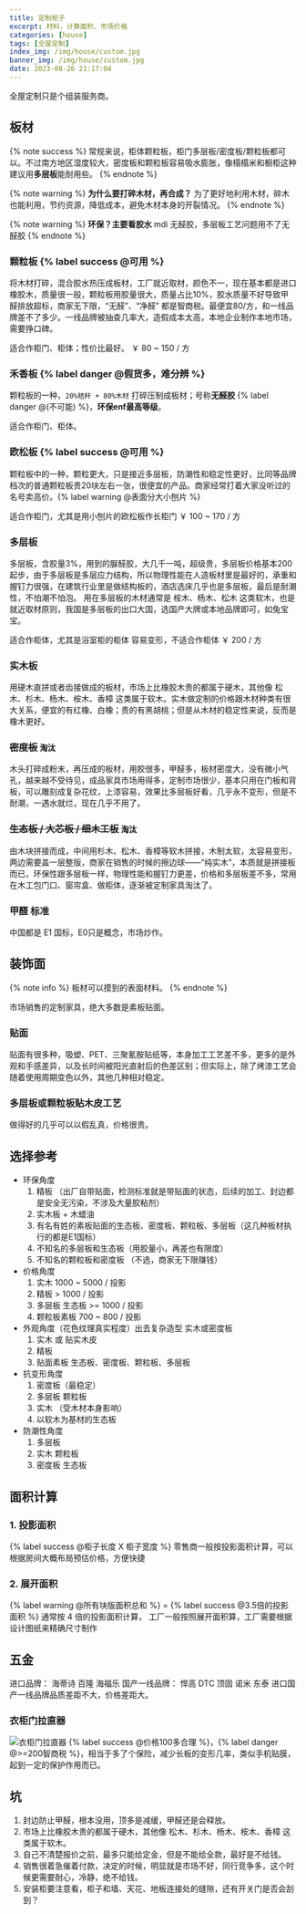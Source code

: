 ```yaml
---
title: 定制柜子
excerpt: 材料，计算面积，市场价格
categories: [house]
tags: [全屋定制]
index_img: /img/house/custom.jpg
banner_img: /img/house/custom.jpg
date: 2023-08-26 21:17:04
---
```

<font class=warning-text>全屋定制只是个组装服务商。</font>

## 板材
{% note success %}
常规来说，<font class=success-text>柜体颗粒板，柜门多层板/密度板/颗粒板都可以</font>。不过南方地区湿度较大，密度板和颗粒板容易吸水膨胀，像榻榻米和橱柜这种建议用<b class=success-text>多层板</b>能耐用些。
{% endnote %}

{% note warning %}
__为什么要打碎木材，再合成？__
为了更好地利用木材，碎木也能利用，节约资源，降低成本，避免木材本身的开裂情况。
{% endnote %}

{% note warning %}
__环保？主要看胶水__
mdi 无醛胶，多层板工艺问题用不了无醛胶
{% endnote %}

### <font class=info-text>颗粒板</font> {% label success @可用 %}
将木材打碎，混合胶水热压成板材，工厂就近取材，颜色不一，现在基本都是进口橡胶木，质量很一般，颗粒板用胶量很大，质量占比10%，胶水质量不好导致甲醛排放超标，商家无下限，“无醛”、“净醛” 都是智商税。最便宜80/方，和一线品牌差不了多少。一线品牌被抽查几率大，造假成本太高，本地企业制作本地市场，需要挣口碑。

<font class=success-text>适合作柜门、柜体；性价比最好。</font>
<font class=warning-text>￥ 80 ~ 150 / 方</font>

### <font class=danger-text>禾香板</font> {% label danger @假货多，难分辨 %}
颗粒板的一种，`20%秸秆 + 80%木材` 打碎压制成板材；号称<b class=danger-text>无醛胶</b> {% label danger @(不可能) %}，<b class=danger-text>环保enf最高等级</b>。

<font class=success-text>适合作柜门、柜体。</font>

### <font class=info-text>欧松板</font> {% label success @可用 %}
颗粒板中的一种，颗粒更大，只是接近多层板，防潮性和稳定性更好，比同等品牌档次的普通颗粒板贵20块左右一张，很便宜的产品。商家经常打着大家没听过的名号卖高价。{% label warning @表面分大小刨片 %}

<font class=success-text>适合作柜门，尤其是用小刨片的欧松板作长柜门</font>
<font class=warning-text>￥ 100 ~ 170 / 方</font>

### <font class=info-text>多层板</font>
多层板，含胶量3%，用到的脲醛胶，大几千一吨，超级贵，多层板价格基本200起步，由于多层板是多层应力结构，所以物理性能在人造板材里是最好的，承重和握钉力很强，在建筑行业里是做结构板的，酒店选床几乎也是多层板，最后是耐潮性，不怕潮不怕泡。
用在多层板的木材通常是 桉木、杨木、松木 这类软木，也是就近取材原则，我国是多层板的出口大国，选国产大牌或本地品牌即可，如兔宝宝。

<font class=success-text>适合作柜体，尤其是浴室柜的柜体</font>
<font class=danger-text>容易变形，不适合作柜体</font>
<font class=warning-text>￥ 200 / 方</font>

### 实木板
用硬木直拼或者齿接做成的板材，市场上比橡胶木贵的都属于硬木，其他像 松木、杉木、杨木、桉木、香樟 这类属于软木。实木做定制的价格跟木材种类有很大关系，便宜的有红橡、白橡；贵的有黑胡桃；但是从木材的稳定性来说，反而是橡木更好。

### ~~密度板~~ `淘汰`
木头打碎成粉末，再压成的板材，用胶很多，甲醛多，板材密度大，没有微小气孔，越来越不受待见，成品家具市场用得多，定制市场很少，基本只用在门板和背板，可以雕刻成复杂花纹，上漆容易，效果比多层板好看，几乎永不变形，但是不耐潮，一遇水就烂，现在几乎不用了。

### ~~生态板 / 大芯板 / 细木工板~~ `淘汰`
由木块拼接而成，中间用杉木、松木、香樟等软木拼接，木制太软，太容易变形，两边需要盖一层整版，商家在销售的时候的擦边球——“纯实木”，本质就是拼接板而已，环保性跟多层板一样，物理性能和握钉力更差，价格和多层板差不多，常用在木工包门口、窗帘盒、做柜体，逐渐被定制家具淘汰了。

### 甲醛 标准

中国都是 E1 国标，E0只是概念，市场炒作。

## 装饰面
{% note info %}
板材可以摸到的表面材料。
{% endnote %}

市场销售的定制家具，绝大多数是素板贴面。

### 贴面
贴面有很多种，吸塑、PET、三聚氰胺贴纸等，本身加工工艺差不多，更多的是外观和手感差异，以及长时间被阳光直射后的色差区别；但实际上，除了烤漆工艺会随着使用周期变色以外，其他几种相对稳定。

### 多层板或颗粒板贴木皮工艺
做得好的几乎可以以假乱真，价格很贵。

## 选择参考
- 环保角度
  1. 精板 （出厂自带贴面，检测标准就是带贴面的状态，后续的加工、封边都是安全无污染，不涉及大量胶粘剂）
  2. 实木板 + 木蜡油
  3. 有名有姓的素板贴面的生态板、密度板、颗粒板、多层板（这几种板材执行的都是E1国标）
  4. 不知名的多层板和生态板（用胶量小，再差也有限度）
  5. 不知名的颗粒板和密度板 （不选，商家无下限赚钱）
- 价格角度
  1. 实木 1000 ~ 5000 / 投影
  2. 精板 > 1000 / 投影
  3. 多层板 生态板 >= 1000 / 投影
  4. 颗粒板素板 700 ~ 800 / 投影
- 外观角度（花色纹理真实程度）出去复杂造型 实木或密度板
  1. 实木 或 贴实木皮
  2. 精板
  3. 贴面素板 生态板、密度板、颗粒板、多层板
- 抗变形角度
  1. 密度板（最稳定）
  2. 多层板 颗粒板
  3. 实木 （受木材本身影响）
  4. 以软木为基材的生态板
- 防潮性角度
  1. 多层板
  2. 实木 颗粒板
  3. 密度板 生态板

## 面积计算
### 1. 投影面积
{% label success @柜子长度 X 柜子宽度 %}
零售商一般按投影面积计算，可以根据房间大概布局预估价格，方便快捷

### 2. 展开面积
{% label warning @所有块版面积总和 %} = {% label success @3.5倍的投影面积 %}
通常按 4 倍的投影面积计算， 工厂一般按照展开面积算，工厂需要根据设计图纸来精确尺寸制作

## 五金
进口品牌： 海蒂诗 百隆 海福乐
国产一线品牌： 悍高 DTC 顶固 诺米 东泰
进口国产一线品牌品质差距不大，价格差距大。
### 衣柜门拉直器
![衣柜门拉直器](/img/house/lazhiqi.jpg)
{% label success @价格100多合理 %}，{% label danger @>=200智商税 %}，相当于多了个保险，减少长板的变形几率，类似手机贴膜，起到一定的保护作用而已。

## 坑
1. 封边防止甲醛，根本没用，顶多是减缓，甲醛还是会释放。
2. 市场上比橡胶木贵的都属于硬木，其他像 松木、杉木、杨木、桉木、香樟 这类属于软木。
3. 自己不清楚报价之前，最多只能给定金，但是不能给全款，最好是不给钱。
4. 销售很着急催着付款，决定的时候，明显就是市场不好，同行竞争多，这个时候更需要耐心，冷静，绝不给钱。
5. 安装柜要注意看，柜子和墙、天花、地板连接处的缝隙，还有开关门是否会刮到？